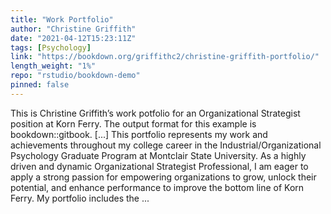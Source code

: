 ```yaml
---
title: "Work Portfolio"
author: "Christine Griffith"
date: "2021-04-12T15:23:11Z"
tags: [Psychology]
link: "https://bookdown.org/griffithc2/christine-griffith-portfolio/"
length_weight: "1%"
repo: "rstudio/bookdown-demo"
pinned: false
---
```


This is Christine Griffith’s work potfolio for an Organizational Strategist position at Korn Ferry. The output format for this example is bookdown::gitbook. [...] This portfolio represents my work and achievements throughout my college career in the Industrial/Organizational Psychology Graduate Program at Montclair State University. As a highly driven and dynamic Organizational Strategist Professional, I am eager to apply a strong passion for empowering organizations to grow, unlock their potential, and enhance performance to improve the bottom line of Korn Ferry. My portfolio includes the ...
